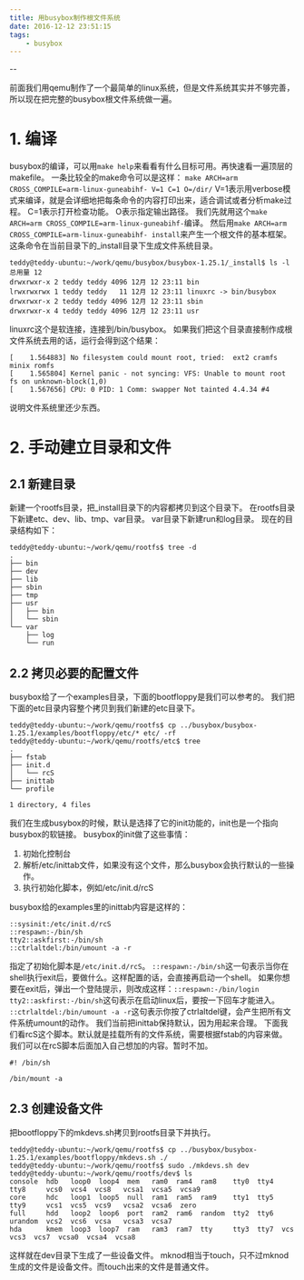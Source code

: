 ```yaml
---
title: 用busybox制作根文件系统
date: 2016-12-12 23:51:15
tags:
	- busybox
---
```

--

前面我们用qemu制作了一个最简单的linux系统，但是文件系统其实并不够完善，所以现在把完整的busybox根文件系统做一遍。

# 1. 编译
busybox的编译，可以用`make help`来看看有什么目标可用。再快速看一遍顶层的makefile。
一条比较全的make命令可以是这样：
`make ARCH=arm CROSS_COMPILE=arm-linux-guneabihf- V=1 C=1 O=/dir/`
V=1表示用verbose模式来编译，就是会详细地把每条命令的内容打印出来，适合调试或者分析make过程。
C=1表示打开检查功能。
O表示指定输出路径。
我们先就用这个`make ARCH=arm CROSS_COMPILE=arm-linux-guneabihf-`编译。
然后用`make ARCH=arm CROSS_COMPILE=arm-linux-guneabihf- install`来产生一个根文件的基本框架。
这条命令在当前目录下的_install目录下生成文件系统目录。

```
teddy@teddy-ubuntu:~/work/qemu/busybox/busybox-1.25.1/_install$ ls -l
总用量 12
drwxrwxr-x 2 teddy teddy 4096 12月 12 23:11 bin
lrwxrwxrwx 1 teddy teddy   11 12月 12 23:11 linuxrc -> bin/busybox
drwxrwxr-x 2 teddy teddy 4096 12月 12 23:11 sbin
drwxrwxr-x 4 teddy teddy 4096 12月 12 23:11 usr
```
linuxrc这个是软连接，连接到/bin/busybox。
如果我们把这个目录直接制作成根文件系统去用的话，运行会得到这个结果：
```
[    1.564883] No filesystem could mount root, tried:  ext2 cramfs minix romfs
[    1.565804] Kernel panic - not syncing: VFS: Unable to mount root fs on unknown-block(1,0)
[    1.567656] CPU: 0 PID: 1 Comm: swapper Not tainted 4.4.34 #4
```
说明文件系统里还少东西。

# 2. 手动建立目录和文件
## 2.1 新建目录
新建一个rootfs目录，把_install目录下的内容都拷贝到这个目录下。
在rootfs目录下新建etc、dev、lib、tmp、var目录。
var目录下新建run和log目录。
现在的目录结构如下：

```
teddy@teddy-ubuntu:~/work/qemu/rootfs$ tree -d
.
├── bin
├── dev
├── lib
├── sbin
├── tmp
├── usr
│   ├── bin
│   └── sbin
└── var
    ├── log
    └── run
```
## 2.2 拷贝必要的配置文件
busybox给了一个examples目录，下面的bootfloppy是我们可以参考的。
我们把下面的etc目录内容整个拷贝到我们新建的etc目录下。

```
teddy@teddy-ubuntu:~/work/qemu/rootfs$ cp ../busybox/busybox-1.25.1/examples/bootfloppy/etc/* etc/ -rf
teddy@teddy-ubuntu:~/work/qemu/rootfs/etc$ tree
.
├── fstab
├── init.d
│   └── rcS
├── inittab
└── profile

1 directory, 4 files
```
我们在生成busybox的时候，默认是选择了它的init功能的，init也是一个指向busybox的软链接。
busybox的init做了这些事情：
1. 初始化控制台
2. 解析/etc/inittab文件，如果没有这个文件，那么busybox会执行默认的一些操作。
3. 执行初始化脚本，例如/etc/init.d/rcS

busybox给的examples里的inittab内容是这样的：
```
::sysinit:/etc/init.d/rcS
::respawn:-/bin/sh
tty2::askfirst:-/bin/sh
::ctrlaltdel:/bin/umount -a -r
```
指定了初始化脚本是`/etc/init.d/rcS`。
`::respawn:-/bin/sh`这一句表示当你在shell执行exit后，要做什么。这样配置的话，会直接再启动一个shell。
如果你想要在exit后，弹出一个登陆提示，则改成这样：`::respawn:-/bin/login`
`tty2::askfirst:-/bin/sh`这句表示在启动linux后，要按一下回车才能进入。
`::ctrlaltdel:/bin/umount -a -r`这句表示你按了ctrlaltdel键，会产生把所有文件系统umount的动作。
我们当前把inittab保持默认，因为用起来合理。
下面我们看rcS这个脚本。默认就是挂载所有的文件系统，需要根据fstab的内容来做。
我们可以在rcS脚本后面加入自己想加的内容。暂时不加。
```
#! /bin/sh

/bin/mount -a
```


## 2.3 创建设备文件
把bootfloppy下的mkdevs.sh拷贝到rootfs目录下并执行。
```
teddy@teddy-ubuntu:~/work/qemu/rootfs$ cp ../busybox/busybox-1.25.1/examples/bootfloppy/mkdevs.sh ./
teddy@teddy-ubuntu:~/work/qemu/rootfs$ sudo ./mkdevs.sh dev
teddy@teddy-ubuntu:~/work/qemu/rootfs/dev$ ls
console  hdb   loop0  loop4  mem   ram0  ram4  ram8    tty0  tty4  tty8     vcs0  vcs4  vcs8   vcsa1  vcsa5  vcsa9
core     hdc   loop1  loop5  null  ram1  ram5  ram9    tty1  tty5  tty9     vcs1  vcs5  vcs9   vcsa2  vcsa6  zero
full     hdd   loop2  loop6  port  ram2  ram6  random  tty2  tty6  urandom  vcs2  vcs6  vcsa   vcsa3  vcsa7
hda      kmem  loop3  loop7  ram   ram3  ram7  tty     tty3  tty7  vcs      vcs3  vcs7  vcsa0  vcsa4  vcsa8
```
这样就在dev目录下生成了一些设备文件。
mknod相当于touch，只不过mknod生成的文件是设备文件。而touch出来的文件是普通文件。





